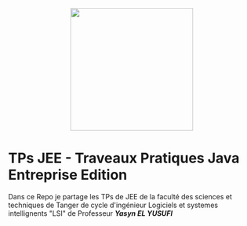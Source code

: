 
<div align="center">
  <img src="https://github.com/user-attachments/assets/4231ec1f-cbe8-4f48-8e19-e9d90a7d01c8" width="250"/>
</div>

# TPs JEE - Traveaux Pratiques Java Entreprise Edition
Dans ce Repo je partage les TPs de JEE de la faculté des sciences et techniques de Tanger de cycle d'ingénieur Logiciels et systemes intellignents "LSI" de Professeur ***Yasyn EL YUSUFI***

